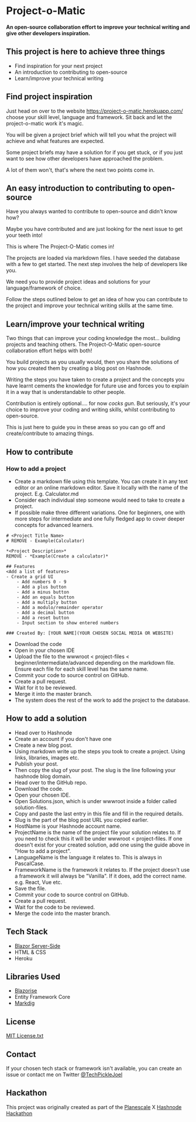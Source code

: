 # Project-o-Matic

**An open-source collaboration effort to improve your technical writing and give other developers inspiration.**

## This project is here to achieve three things

- Find inspiration for your next project
- An introduction to contributing to open-source
- Learn/improve your technical writing

## Find project inspiration

Just head on over to the website https://project-o-matic.herokuapp.com/ choose your skill level, language and framework. Sit back and let the project-o-matic work it's magic.

You will be given a project brief which will tell you what the project will achieve and what features are expected.

Some project briefs may have a solution for if you get stuck, or if you just want to see how other developers have approached the problem.

A lot of them won't, that's where the next two points come in.

## An easy introduction to contributing to open-source

Have you always wanted to contribute to open-source and didn't know how?

Maybe you have contributed and are just looking for the next issue to get your teeth into!

This is where The Project-O-Matic comes in!

The projects are loaded via markdown files. I have seeded the database with a few to get started. The next step involves the help of developers like you.

We need you to provide project ideas and solutions for your language/framework of choice.

Follow the steps outlined below to get an idea of how you can contribute to the project and improve your technical writing skills at the same time.

## Learn/improve your technical writing

Two things that can improve your coding knowledge the most... building projects and teaching others. The Project-O-Matic open-source collaboration effort helps with both!

You build projects as you usually would, then you share the solutions of how you created them by creating a blog post on Hashnode.

Writing the steps you have taken to create a project and the concepts you have learnt cements the knowledge for future use and forces you to explain it in a way that is understandable to other people.

Contribution is entirely optional.... for now *cocks gun*. But seriously, it's your choice to improve your coding and writing skills, whilst contributing to open-source.

This is just here to guide you in these areas so you can go off and create/contribute to amazing things.

## How to contribute

### How to add a project

- Create a markdown file using this template. You can create it in any text editor or an online markdown editor. Save it locally with the name of the project. E.g. Calculator.md
- Consider each individual step someone would need to take to create a project.
- If possible make three different variations. One for beginners, one with more steps for intermediate and one fully fledged app to cover deeper concepts for advanced learners.


```
# <Project Title Name> 
# REMOVE - Example(Calculator)

*<Project Description>*
REMOVE - *Example(Create a calculator)*

## Features
<Add a list of features>
- Create a grid UI
	- Add numbers 0 - 9
	- Add a plus button
	- Add a minus button
	- Add an equals button
	- Add a multiply button
	- Add a modulo/remainder operator
	- Add a decimal button
	- Add a reset button
	- Input section to show entered numbers

### Created By: [YOUR NAME](YOUR CHOSEN SOCIAL MEDIA OR WEBSITE) 
```

- Download the code
- Open in your chosen IDE
- Upload the file to the wwwroot < project-files < beginner/intermediate/advanced depending on the markdown file. Ensure each file for each skill level has the same name.
- Commit your code to source control on GitHub.
- Create a pull request.
- Wait for it to be reviewed.
- Merge it into the master branch.
- The system does the rest of the work to add the project to the database.

## How to add a solution

- Head over to Hashnode
- Create an account if you don't have one
- Create a new blog post.
- Using markdown write up the steps you took to create a project. Using links, libraries, images etc.
- Publish your post.
- Then copy the slug of your post. The slug is the line following your hashnode blog domain.
- Head over to the GitHub repo.
- Download the code.
- Open your chosen IDE.
- Open Solutions.json, which is under wwwroot inside a folder called solution-files.
- Copy and paste the last entry in this file and fill in the required details.
- Slug is the part of the blog post URL you copied earlier.
- HostName is your Hashnode account name.
- ProjectName is the name of the project file your solution relates to. If you need to check this it will be under wwwroot < project-files. If one doesn't exist for your created solution, add one using the guide above in "How to add a project".
- LanguageName is the language it relates to. This is always in PascalCase.
- FrameworkName is the framework it relates to. If the project doesn't use a framework it will always be "Vanilla". If it does, add the correct name. e.g. React, Vue etc.
- Save the file.
- Commit your code to source control on GitHub.
- Create a pull request.
- Wait for the code to be reviewed.
- Merge the code into the master branch.


## Tech Stack
- [Blazor Server-Side](https://github.com/dotnet/blazor)
- HTML & CSS
- Heroku

## Libraries Used
- [Blazorise](https://github.com/Megabit/Blazorise)
- Entity Framework Core
- [Markdig](https://github.com/xoofx/markdig)

## License
[MIT License.txt](https://github.com/JoelPickin/ProjectOMatic/files/9226451/MIT.License.txt)

## Contact

If your chosen tech stack or framework isn't available, you can create an issue or contact me on Twitter [@TechPickleJoel](https://twitter.com/TechPickleJoel)

## Hackathon

This project was originally created as part of the [Planescale](https://planetscale.com/) X [Hashnode Hackathon](https://townhall.hashnode.com/planetscale-hackathon)
